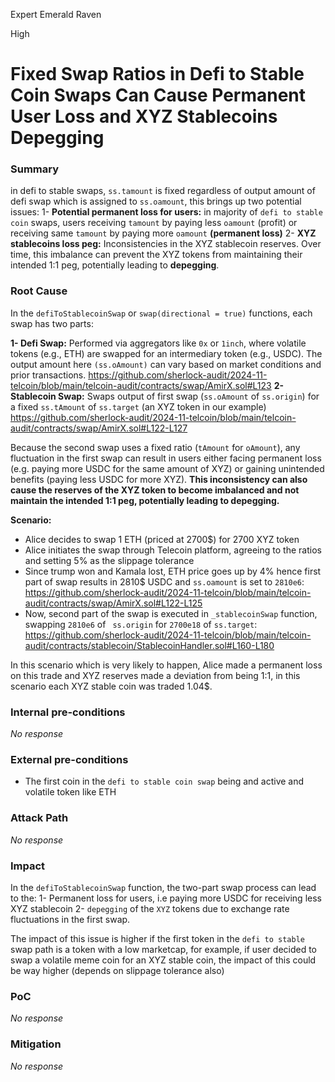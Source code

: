 Expert Emerald Raven

High

# Fixed Swap Ratios in Defi to Stable Coin Swaps Can Cause Permanent User Loss and XYZ Stablecoins Depegging

### Summary

in defi to stable swaps, `ss.tamount` is fixed regardless of output amount of defi swap which is assigned to `ss.oamount`, this brings up two potential issues:
1- **Potential permanent loss for users:** in majority of `defi to stable coin` swaps, users receiving `tamount` by paying less `oamount` (profit) or receiving same `tamount` by paying more `oamount` **(permanent loss)**
2- **XYZ stablecoins loss peg:** Inconsistencies in the XYZ stablecoin reserves. Over time, this imbalance can prevent the XYZ tokens from maintaining their intended 1:1 peg, potentially leading to **depegging**.

### Root Cause

In the `defiToStablecoinSwap` or `swap(directional = true)` functions, each swap has two parts:

**1- Defi Swap:** Performed via aggregators like `0x` or `1inch`, where volatile tokens (e.g., ETH) are swapped for an intermediary token (e.g., USDC). The output amount here `(ss.oAmount)` can vary based on market conditions and prior transactions. https://github.com/sherlock-audit/2024-11-telcoin/blob/main/telcoin-audit/contracts/swap/AmirX.sol#L123
**2- Stablecoin Swap:** Swaps output of first swap (`ss.oAmount` of `ss.origin`) for a fixed `ss.tAmount` of `ss.target` (an XYZ token in our example) https://github.com/sherlock-audit/2024-11-telcoin/blob/main/telcoin-audit/contracts/swap/AmirX.sol#L122-L127

Because the second swap uses a fixed ratio (`tAmount` for `oAmount`), any fluctuation in the first swap can result in users either facing permanent loss (e.g. paying more USDC for the same amount of XYZ) or gaining unintended benefits (paying less USDC for more XYZ). **This inconsistency can also cause the reserves of the XYZ token to become imbalanced and not maintain the intended 1:1 peg, potentially leading to depegging.**

**Scenario:**
- Alice decides to swap 1 ETH (priced at 2700$) for 2700 XYZ token
- Alice initiates the swap through Telecoin platform, agreeing to the ratios and setting 5% as the slippage tolerance
- Since trump won and Kamala lost, ETH price goes up by 4% hence first part of swap results in 2810$ USDC and `ss.oamount` is set to `2810e6`: https://github.com/sherlock-audit/2024-11-telcoin/blob/main/telcoin-audit/contracts/swap/AmirX.sol#L122-L125
- Now, second part of the swap is executed in `_stablecoinSwap` function, swapping `2810e6` of ` ss.origin` for `2700e18` of `ss.target`: https://github.com/sherlock-audit/2024-11-telcoin/blob/main/telcoin-audit/contracts/stablecoin/StablecoinHandler.sol#L160-L180

In this scenario which is very likely to happen, Alice made a permanent loss on this trade and XYZ reserves made a deviation from being 1:1, in this scenario each XYZ stable coin was traded 1.04$.

### Internal pre-conditions

_No response_

### External pre-conditions

- The first coin in the `defi to stable coin swap` being and active and volatile token like ETH

### Attack Path

_No response_

### Impact

In the `defiToStablecoinSwap` function, the two-part swap process can lead to the:
1- Permanent loss for users, i.e paying more USDC for receiving less XYZ stablecoin
2- `depegging` of the `XYZ` tokens due to exchange rate fluctuations in the first swap.

The impact of this issue is higher if the first token in the `defi to stable` swap path is a token with a low marketcap, for example, if user decided to swap a volatile meme coin for an XYZ stable coin, the impact of this could be way higher (depends on slippage tolerance also)


### PoC

_No response_

### Mitigation

_No response_